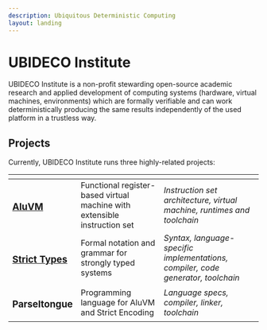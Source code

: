 ```yaml
---
description: Ubiquitous Deterministic Computing
layout: landing
---
```


# UBIDECO Institute

UBIDECO Institute is a non-profit stewarding open-source academic research and applied development of computing systems (hardware, virtual machines, environments) which are formally verifiable and can work deterministically producing the same results independently of the used platform in a trustless way.

## Projects

Currently, UBIDECO Institute runs three highly-related projects:

<table data-view="cards"><thead><tr><th></th><th></th><th></th></tr></thead><tbody><tr><td><h3><a href="https://app.gitbook.com/o/-MO35HartFKtUgrkgzLy/s/-MdUUOAyT-Nw8wDf9HPZ/">AluVM</a></h3></td><td>Functional register-based virtual machine with extensible instruction set</td><td><em>Instruction set architecture, virtual machine, runtimes and toolchain</em></td></tr><tr><td><h3><a href="https://app.gitbook.com/o/-MO35HartFKtUgrkgzLy/s/-McPRmdXp1jTEY27B57G/">Strict Types</a></h3></td><td>Formal notation and grammar for strongly typed systems</td><td><em>Syntax, language-specific implementations, compiler, code generator, toolchain</em></td></tr><tr><td><h3>Parseltongue</h3></td><td>Programming language for AluVM and Strict Encoding</td><td><em>Language specs, compiler, linker, toolchain</em></td></tr></tbody></table>

